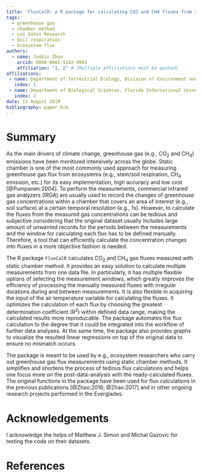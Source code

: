 ```yaml
---
title: 'FluxCalR: a R package for calculating CO2 and CH4 fluxes from static chambers'
tags:
  - greenhouse gas
  - chamber method
  - Los Gatos Research 
  - Soil respiration
  - Ecosystem flux
authors:
  - name: Junbin Zhao
    orcid: 0000-0001-5142-4901
    affiliation: "1, 2" # (Multiple affiliations must be quoted)
affiliations:
 - name: Department of Terrestrial Ecology, Division of Environment and Natural Resources, Norwegian Institute of Bioeconomy Research, Ås, Norway
   index: 1
 - name: Department of Biological Sciences, Florida International University, Miami, FL, USA
   index: 2
date: 13 August 2019
bibliography: paper.bib
---
```


# Summary

As the main drivers of climate change, greenhouse gas (e.g., CO<sub>2</sub> and CH<sub>4</sub>) emissions have been monitored intensively across the globe. Static chamber is one of the most commonly used approach for measuring greenhouse gas flux from ecosystems (e.g., stem/soil respiration, CH<sub>4</sub> emission, etc.) for its easy implementation, high accuracy and low cost [@Pumpanen:2004]. To perform the measurements, commercial infrared gas analyzers (IRGA) are usually used to record the changes of greenhouse gas concentrations within a chamber that covers an area of interest (e.g., soil surface) at a certain temporal resolution (e.g., 1s). However, to calculate the fluxes from the measured gas concentrations can be tedious and subjective considering that the original dataset usually includes large amount of unwanted records for the periods between the measurements and the window for calculating each flux has to be defined manually. Therefore, a tool that can efficiently calculate the concentration changes into fluxes in a more objective fashion is needed. 

The R package ``FluxCalR`` calculates CO<sub>2</sub> and CH<sub>4</sub> gas fluxes measured with static chamber method. It provides an easy solution to calculate multiple measurements from one data file. In particularly, it has multiple flexible options of selecting the measurement windows, which greatly improves the efficiency of processing the manually measured fluxes with irregular durations during and between measurements. It is also flexible in acquiring the input of the air temperature variable for calculating the fluxes. It optimizes the calculation of each flux by choosing the greatest determination coefficient (R<sup>2</sup>) within defined data range, making the calculated results more reproducable. The package automates the flux calculation to the degree that it could be integrated into the workflow of further data analyses. At the same time, the package also provides graphs to visualize the resulted linear regressions on top of the original data to ensure no mismatch occurs. 

The package is meant to be used by e.g., ecosystem researchers who carry out greenhouse gas flux measurements using static chamber methods. It simplifies and shortens the process of tedious flux calculations and helps one focus more on the post-data-analysis with the ready-calculated fluxes. The original functions in the package have been used for flux calculations in the previous publications [@Zhao:2016; @Zhao:2017] and in other ongoing research projects performed in the Everglades.  



# Acknowledgements

I acknowledge the helps of Matthew J. Simon and Michal Gazovic for testing the code on their datasets.

# References
